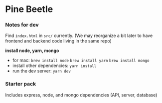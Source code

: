 # Pine Beetle

### Notes for dev
Find `index.html` in `src/` currently. (We may reorganize a bit later to have frontend and backend code living in the same repo)

__install node, yarn, mongo__
* for mac:
`brew install node`
`brew install yarn`
`brew install mongo`
* install other dependencies:
`yarn install`
* run the dev server:
`yarn dev`

### Starter pack
Includes express, node, and mongo dependencies (API, server, database)